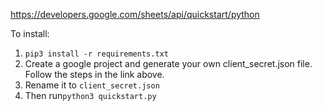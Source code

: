 https://developers.google.com/sheets/api/quickstart/python

To install:
1. `pip3 install -r requirements.txt`
2. Create a google project and generate your own client_secret.json file. Follow the steps in the link above.
3. Rename it to `client_secret.json`
4. Then run`python3 quickstart.py`
